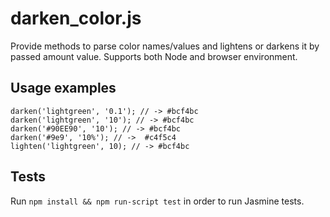 # darken_color.js

Provide methods to parse color names/values and lightens or darkens it by passed amount value. Supports both Node and browser environment.

## Usage examples

    darken('lightgreen', '0.1'); // -> #bcf4bc
    darken('lightgreen', '10'); // -> #bcf4bc
    darken('#90EE90', '10'); // -> #bcf4bc
    darken('#9e9', '10%'); // ->  #c4f5c4
    lighten('lightgreen', 10); // -> #bcf4bc

## Tests

Run `npm install && npm run-script test` in order to run Jasmine tests.
